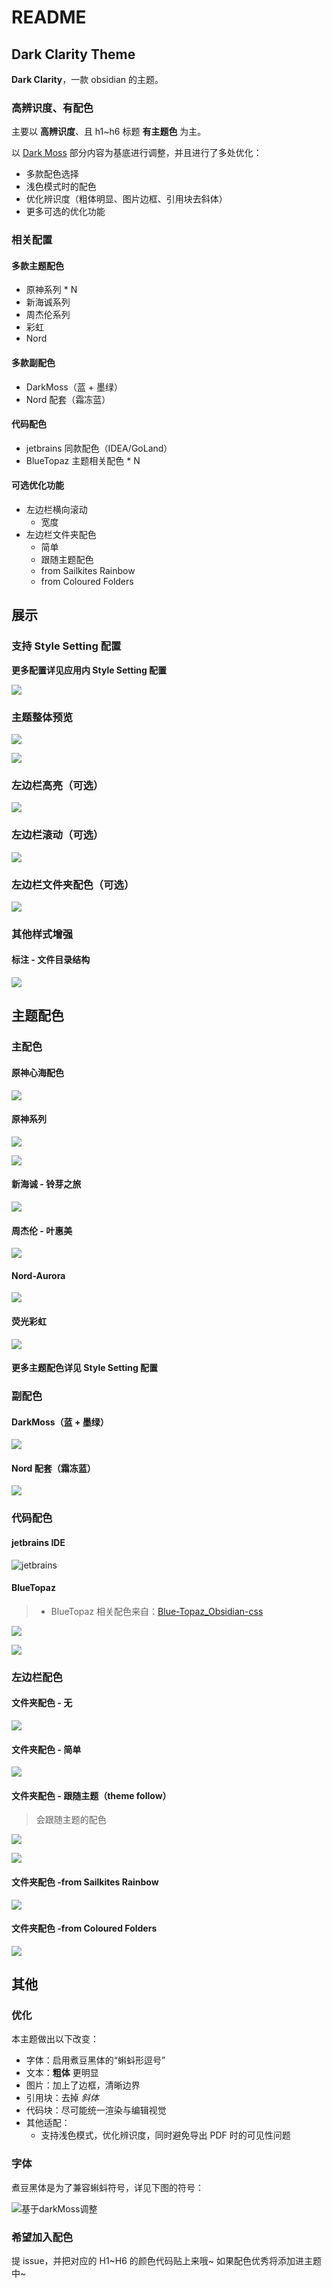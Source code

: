 # README

## Dark Clarity Theme

**Dark Clarity**，一款 obsidian 的主题。

### 高辨识度、有配色

主要以 **高辨识度**、且 h1~h6 标题 **有主题色** 为主。

以 [Dark Moss](https://github.com/sergey900553/obsidian_githublike_theme) 部分内容为基底进行调整，并且进行了多处优化：

  - 多款配色选择
  - 浅色模式时的配色
  - 优化辨识度（粗体明显、图片边框、引用块去斜体）
  - 更多可选的优化功能

### 相关配置

#### 多款主题配色

- 原神系列 * N
- 新海诚系列
- 周杰伦系列
- 彩虹
- Nord

#### 多款副配色

- DarkMoss（蓝 + 墨绿）
- Nord 配套（霜冻蓝）

#### 代码配色

- jetbrains 同款配色（IDEA/GoLand）
- BlueTopaz 主题相关配色 * N

#### 可选优化功能

- 左边栏横向滚动
	- 宽度
- 左边栏文件夹配色
	- 简单
	- 跟随主题配色
	- from Sailkites Rainbow
	- from Coloured Folders

## 展示

### 支持 Style Setting 配置

**更多配置详见应用内 Style Setting 配置**

![](images/styleSetting.png)

### 主题整体预览

![](images/theme1.png)

![](images/theme2.png)

### 左边栏高亮（可选）

![](images/左边栏高亮.png)

### 左边栏滚动（可选）

![](images/左边栏滚动.gif)

### 左边栏文件夹配色（可选）

![](images/左边栏文件夹配色.png)

### 其他样式增强

#### 标注 - 文件目录结构

![](images/标注-文件目录结构.png)

## 主题配色

### 主配色

#### 原神心海配色

![](images/原神心海配色.png)

#### 原神系列

![](images/原神系列1.png)

![](images/原神系列2.png)

#### 新海诚 - 铃芽之旅

![](images/新海诚-铃芽之旅.png)

#### 周杰伦 - 叶惠美

![](images/周杰伦-叶惠美.png)

#### Nord-Aurora

![](images/Nord-Aurora.png)

#### 荧光彩虹

![](images/荧光彩虹.png)

#### 更多主题配色详见 Style Setting 配置

### 副配色

#### DarkMoss（蓝 + 墨绿）

![](images/DarkMoss（蓝%20+%20墨绿）.png)

#### Nord 配套（霜冻蓝）

![](images/Nord%20配套（霜冻蓝）.png)

### 代码配色

#### jetbrains IDE

![jetbrains](images/code-jetbrains.png)

#### BlueTopaz

> - BlueTopaz 相关配色来自：[Blue-Topaz_Obsidian-css](https://github.com/PKM-er/Blue-Topaz_Obsidian-css)

![](images/code-BlueTopaz1.png)

![](images/code-BlueTopaz2.png)

### 左边栏配色

#### 文件夹配色 - 无

![](images/文件夹配色-无.png)

#### 文件夹配色 - 简单

![](images/文件夹配色-简单.png)

#### 文件夹配色 - 跟随主题（theme follow）

> 会跟随主题的配色

![](images/文件夹配色-跟随主题.png)

![](images/文件夹配色-跟随主题2.png)

#### 文件夹配色 -from Sailkites Rainbow

![](images/文件夹配色-from%20Sailkites%20Rainbow.png)

#### 文件夹配色 -from Coloured Folders

![](images/文件夹配色-from%20Coloured%20Folders.png)

## 其他

### 优化

本主题做出以下改变：

- 字体：启用煮豆黑体的“蝌蚪形逗号”
- 文本：**粗体** 更明显
- 图片：加上了边框，清晰边界
- 引用块：去掉 *斜体*
- 代码块：尽可能统一渲染与编辑视觉
- 其他适配：
	- 支持浅色模式，优化辨识度，同时避免导出 PDF 时的可见性问题

### 字体

煮豆黑体是为了兼容蝌蚪符号，详见下图的符号：

![基于darkMoss调整](images/基于darkMoss调整.png)

### 希望加入配色

提 issue，并把对应的 H1~H6 的颜色代码贴上来哦~ 如果配色优秀将添加进主题中~
